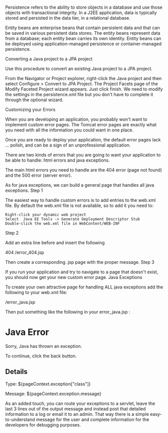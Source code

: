 Persistence refers to the ability to store objects in a database and use those objects with transactional integrity. In a J2EE application, data is typically stored and persisted in the data tier, in a relational database.

Entity beans are enterprise beans that contain persistent data and that can be saved in various persistent data stores. The entity beans represent data from a database; each entity bean carries its own identity. Entity beans can be deployed using application-managed persistence or container-managed persistence.

Converting a Java project to a JPA project

Use this procedure to convert an existing Java project to a JPA project.

From the Navigator or Project explorer, right-click the Java project and then select Configure > Convert to JPA Project.
The Project Facets page of the Modify Faceted Project wizard appears. Just click finish. We need to modify the settings in the persistence.xml file but you don't have to complete it through the optional wizard.



Customizing your Errors

When you are developing an application, you probably won't want to implement custom error pages. The Tomcat error pages are exactly what you need with all the information you could want in one place.

Once you are ready to deploy your application, the default error pages lack ... polish, and can be a sign of an unprofessional application.

There are two kinds of errors that you are going to want your application to be able to handle: html errors and java exceptions.

The main html errors you need to handle are the 404 error (page not found) and the 500 error (server error).

As for java exceptions, we can build a general page that handles all java exceptions.
Step 1

The easiest way to handle custom errors is to add entries to the web.xml file. By default the web.xml file is not available, so to add it you need to:

    Right-click your dynamic web project
    Select  Java EE Tools -> Generate Deployment Descriptor Stub
    Double-click the web.xml file in WebContent/WEB-INF

Step 2

Add an extra line before </web-app> and insert the following

<error-page>
    <error-code>404</error-code>
    <location>/error_404.jsp</location>
</error-page>

Then create a corresponding .jsp page with the proper message.
Step 3

If you run your application and try to navigate to a page that doesn't exist, you should now get your new custom error page.
Java Exceptions

To create your own attractive page for handling ALL java exceptions add the following to your web.xml file:

<error-page>
   <location>/error_java.jsp</location>
</error-page>

Then put something like the following in your error_java.jsp :

<h1>Java Error</h1>
<p>Sorry, Java has thrown an exception.</p>
<p>To continue, click the back button.</p>

<h2>Details</h2>
<p>Type: ${pageContext.exception["class"]}</p>
<p>Message: ${pageContext.exception.message}</p>

As an added touch, you can route your exceptions to a servlet, leave the last 3 lines out of the output message and instead post that detailed information to a log or email it to an admin. That way there is a simple easy-to-understand message for the user and complete information for the developers for debugging purposes.

 
